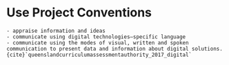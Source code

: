 # Use Project Conventions
```{admonition} Subject matter covered:
- appraise information and ideas
- communicate using digital technologies–specific language
- communicate using the modes of visual, written and spoken communication to present data and information about digital solutions.
{cite}`queenslandcurriculumassessmentauthority_2017_digital`
```